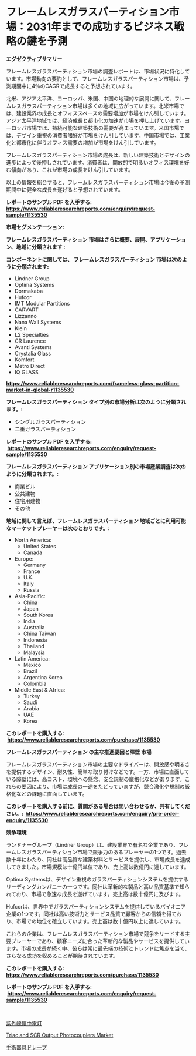 <p><h1>フレームレスガラスパーティション市場：2031年までの成功するビジネス戦略の鍵を予測</h1></p><p><strong>エグゼクティブサマリー</strong></p>
<p><p>フレームレスガラスパーティション市場の調査レポートは、市場状況に特化しています。市場動向の要約として、フレームレスガラスパーティション市場は、予測期間中に4％のCAGRで成長すると予想されています。</p><p>北米、アジア太平洋、ヨーロッパ、米国、中国の地理的な展開に関して、フレームレスガラスパーティション市場は多くの地域に広がっています。北米市場では、建設業界の成長とオフィススペースの需要増加が市場をけん引しています。アジア太平洋地域では、経済成長と都市化の加速が市場を押し上げています。ヨーロッパ市場では、持続可能な建築技術の需要が高まっています。米国市場では、デザイン重視の消費者嗜好が市場をけん引しています。中国市場では、工業化と都市化に伴うオフィス需要の増加が市場をけん引しています。</p><p>フレームレスガラスパーティション市場の成長は、新しい建築技術とデザインの進歩によって後押しされています。消費者は、開放的で明るいオフィス環境を好む傾向があり、これが市場の成長をけん引しています。</p><p>以上の情報を総合すると、フレームレスガラスパーティション市場は今後の予測期間中に健全な成長を遂げると予想されています。</p></p>
<p><strong>レポートのサンプル PDF を入手する: <a href="https://www.reliableresearchreports.com/enquiry/request-sample/1135530">https://www.reliableresearchreports.com/enquiry/request-sample/1135530</a></strong></p>
<p><strong>市場セグメンテーション:</strong></p>
<p><strong> フレームレスガラスパーティション 市場はさらに概要、展開、アプリケーション、地域に分類されます :</strong></p>
<p><strong>コンポーネントに関しては、 フレームレスガラスパーティション 市場は次のように分類されます: &nbsp;</strong></p>
<p><ul><li>Lindner Group</li><li>Optima Systems</li><li>Dormakaba</li><li>Hufcor</li><li>IMT Modular Partitions</li><li>CARVART</li><li>Lizzanno</li><li>Nana Wall Systems</li><li>Klein</li><li>L2 Specialties</li><li>CR Laurence</li><li>Avanti Systems</li><li>Crystalia Glass</li><li>Komfort</li><li>Metro Direct</li><li>IQ GLASS</li></ul></p>
<p><strong><a href="https://www.reliableresearchreports.com/frameless-glass-partition-market-in-global-r1135530">https://www.reliableresearchreports.com/frameless-glass-partition-market-in-global-r1135530</a></strong></p>
<p><strong> フレームレスガラスパーティション タイプ別の市場分析は次のように分類されます。:</strong></p>
<p><ul><li>シングルガラスパーティション</li><li>二重ガラスパーティション</li></ul></p>
<p><strong>レポートのサンプル PDF を入手する: &nbsp;<a href="https://www.reliableresearchreports.com/enquiry/request-sample/1135530">https://www.reliableresearchreports.com/enquiry/request-sample/1135530</a></strong></p>
<p><strong> フレームレスガラスパーティション アプリケーション別の市場産業調査は次のように分類されます。:</strong></p>
<p><ul><li>商業ビル</li><li>公共建物</li><li>住宅用建物</li><li>その他</li></ul></p>
<p><strong>地域に関して言えば、フレームレスガラスパーティション 地域ごとに利用可能なマーケットプレーヤーは次のとおりです。:</strong></p>
<p><ul>
    <li>
        North America:
        <ul>
            <li>United States</li>
            <li>Canada</li>
        </ul>
    </li>
    <li>
        Europe:
        <ul>
            <li>Germany</li>
            <li>France</li>
            <li>U.K.</li>
            <li>Italy</li>
            <li>Russia</li>
        </ul>
    </li>
    <li>
        Asia-Pacific:
        <ul>
            <li>China</li>
            <li>Japan</li>
            <li>South Korea</li>
            <li>India</li>
            <li>Australia</li>
            <li>China Taiwan</li>
            <li>Indonesia</li>
            <li>Thailand</li>
            <li>Malaysia</li>
        </ul>
    </li>
    <li>
        Latin America:
        <ul>
            <li>Mexico</li>
            <li>Brazil</li>
            <li>Argentina Korea</li>
            <li>Colombia</li>
        </ul>
    </li>
    <li>
        Middle East & Africa:
        <ul>
            <li>Turkey</li>
            <li>Saudi</li>
            <li>Arabia</li>
            <li>UAE</li>
            <li>Korea</li>
        </ul>
    </li>
    </ul></p>
<p><strong>このレポートを購入する: &nbsp;<a href="https://www.reliableresearchreports.com/purchase/1135530">https://www.reliableresearchreports.com/purchase/1135530</a></strong></p>
<p><strong>フレームレスガラスパーティション の主な推進要因と障壁 市場</strong></p>
<p><p>フレームレスガラスパーティション市場の主要なドライバーは、開放感や明るさを提供するデザイン、耐久性、簡単な取り付けなどです。一方、市場に直面している障壁には、高コスト、環境への懸念、安全規制の厳格化などがあります。これらの要因により、市場は成長の一途をたどっていますが、競合激化や規制の厳格化などの課題に直面しています。</p></p>
<p><strong>このレポートを購入する前に、質問がある場合は問い合わせるか、共有してください。:&nbsp; <a href="https://www.reliableresearchreports.com/enquiry/pre-order-enquiry/1135530">https://www.reliableresearchreports.com/enquiry/pre-order-enquiry/1135530</a></strong></p>
<p><strong>競争環境</strong></p>
<p><p>ランドナーグループ（Lindner Group）は、建設業界で有名な企業であり、フレームレスガラスパーティション市場で競争力のあるプレーヤーの1つです。過去数十年にわたり、同社は高品質な建築材料とサービスを提供し、市場成長を達成してきました。市場規模は十億円単位であり、売上高は数億円に達しています。</p><p>Optima Systemsは、デザイン重視のガラスパーティションシステムを提供するリーディングカンパニーの一つです。同社は革新的な製品と高い品質基準で知られており、市場で急速な成長を遂げています。売上高は数十億円に及びます。</p><p>Hufcorは、世界中でガラスパーティションシステムを提供しているパイオニア企業の1つです。同社は高い技術力とサービス品質で顧客からの信頼を得ており、市場での地位を確立しています。売上高は数十億円以上に達しています。</p><p>これらの企業は、フレームレスガラスパーティション市場で競争をリードする主要プレーヤーであり、顧客ニーズに合った革新的な製品やサービスを提供しています。市場の成長が続く中、彼らは常に最先端の技術とトレンドに焦点を当て、さらなる成功を収めることが期待されています。</p></p>
<p><strong>このレポートを購入する: &nbsp; <a href="https://www.reliableresearchreports.com/purchase/1135530">https://www.reliableresearchreports.com/purchase/1135530</a></strong></p>
<p><strong>レポートのサンプル PDF を入手する: &nbsp;<a href="https://www.reliableresearchreports.com/enquiry/request-sample/1135530">https://www.reliableresearchreports.com/enquiry/request-sample/1135530</a></strong><strong></strong></p>
<p>&nbsp;</p>
<p><p><a href="https://github.com/ReyesKohler20231/Market-Research-Report-List-1/blob/main/434336326515.md">紫外線懐中電灯</a></p><p><a href="https://invited-way-688.notion.site/Triac-and-SCR-Output-Photocouplers-Market-Outlook-Industry-Overview-and-Forecast-2024-to-2031-cf76caddcf4a4fac843a963dbdc59eb2">Triac and SCR Output Photocouplers Market</a></p><p><a href="https://github.com/adcxff01450218/Market-Research-Report-List-1/blob/main/893370926514.md">手術器具ドレープ</a></p></p>